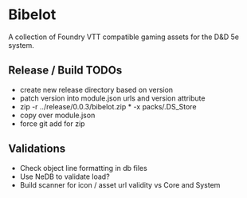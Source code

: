 # Bibelot

A collection of Foundry VTT compatible gaming assets for the D&D 5e system.

## Release / Build TODOs

- create new release directory based on version
- patch version into module.json urls and version attribute
- zip -r  ../release/0.0.3/bibelot.zip * -x packs/.DS_Store
- copy over module.json
- force git add for zip

## Validations

- Check object line formatting in db files
- Use NeDB to validate load?
- Build scanner for icon / asset url validity vs Core and System
